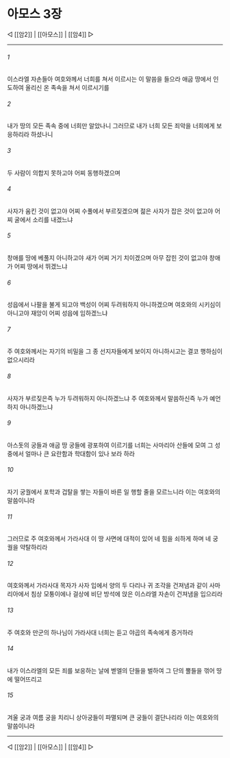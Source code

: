 ﻿# 아모스 3장

◁ [[암2]] | [[아모스]] | [[암4]] ▷
***

###### 1
이스라엘 자손들아 여호와께서 너희를 쳐서 이르시는 이 말씀을 들으라 애굽 땅에서 인도하여 올리신 온 족속을 쳐서 이르시기를

###### 2
내가 땅의 모든 족속 중에 너희만 알았나니 그러므로 내가 너희 모든 죄악을 너희에게 보응하리라 하셨나니

###### 3
두 사람이 의합지 못하고야 어찌 동행하겠으며

###### 4
사자가 움킨 것이 없고야 어찌 수풀에서 부르짖겠으며 젊은 사자가 잡은 것이 없고야 어찌 굴에서 소리를 내겠느냐

###### 5
창애를 땅에 베풀지 아니하고야 새가 어찌 거기 치이겠으며 아무 잡힌 것이 없고야 창애가 어찌 땅에서 뛰겠느냐

###### 6
성읍에서 나팔을 불게 되고야 백성이 어찌 두려워하지 아니하겠으며 여호와의 시키심이 아니고야 재앙이 어찌 성읍에 임하겠느냐

###### 7
주 여호와께서는 자기의 비밀을 그 종 선지자들에게 보이지 아니하시고는 결코 행하심이 없으시리라

###### 8
사자가 부르짖은즉 누가 두려워하지 아니하겠느냐 주 여호와께서 말씀하신즉 누가 예언하지 아니하겠느냐

###### 9
아스돗의 궁들과 애굽 땅 궁들에 광포하여 이르기를 너희는 사마리아 산들에 모여 그 성 중에서 얼마나 큰 요란함과 학대함이 있나 보라 하라

###### 10
자기 궁궐에서 포학과 겁탈을 쌓는 자들이 바른 일 행할 줄을 모르느니라 이는 여호와의 말씀이니라

###### 11
그러므로 주 여호와께서 가라사대 이 땅 사면에 대적이 있어 네 힘을 쇠하게 하며 네 궁궐을 약탈하리라

###### 12
여호와께서 가라사대 목자가 사자 입에서 양의 두 다리나 귀 조각을 건져냄과 같이 사마리아에서 침상 모퉁이에나 걸상에 비단 방석에 앉은 이스라엘 자손이 건져냄을 입으리라

###### 13
주 여호와 만군의 하나님이 가라사대 너희는 듣고 야곱의 족속에게 증거하라

###### 14
내가 이스라엘의 모든 죄를 보응하는 날에 벧엘의 단들을 벌하여 그 단의 뿔들을 꺾어 땅에 떨어뜨리고

###### 15
겨울 궁과 여름 궁을 치리니 상아궁들이 파멸되며 큰 궁들이 결단나리라 이는 여호와의 말씀이니라

***
◁ [[암2]] | [[아모스]] | [[암4]] ▷
